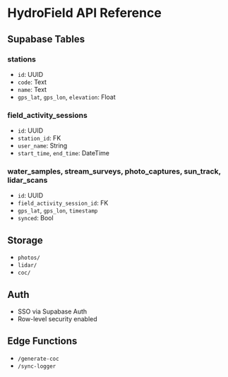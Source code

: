 
# HydroField API Reference

## Supabase Tables

### stations
- `id`: UUID
- `code`: Text
- `name`: Text
- `gps_lat`, `gps_lon`, `elevation`: Float

### field_activity_sessions
- `id`: UUID
- `station_id`: FK
- `user_name`: String
- `start_time`, `end_time`: DateTime

### water_samples, stream_surveys, photo_captures, sun_track, lidar_scans
- `id`: UUID
- `field_activity_session_id`: FK
- `gps_lat`, `gps_lon`, `timestamp`
- `synced`: Bool

## Storage

- `photos/`
- `lidar/`
- `coc/`

## Auth

- SSO via Supabase Auth
- Row-level security enabled

## Edge Functions

- `/generate-coc`
- `/sync-logger`
